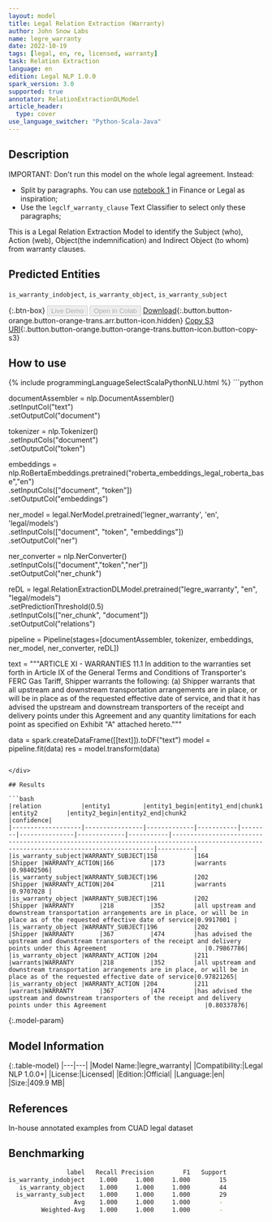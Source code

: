 ```yaml
---
layout: model
title: Legal Relation Extraction (Warranty)
author: John Snow Labs
name: legre_warranty
date: 2022-10-19
tags: [legal, en, re, licensed, warranty]
task: Relation Extraction
language: en
edition: Legal NLP 1.0.0
spark_version: 3.0
supported: true
annotator: RelationExtractionDLModel
article_header:
  type: cover
use_language_switcher: "Python-Scala-Java"
---
```


## Description
IMPORTANT: Don't run this model on the whole legal agreement. Instead:
- Split by paragraphs. You can use [notebook 1](https://github.com/JohnSnowLabs/spark-nlp-workshop/tree/master/tutorials/Certification_Trainings_JSL) in Finance or Legal as inspiration;
- Use the `legclf_warranty_clause` Text Classifier to select only these paragraphs; 

This is a Legal Relation Extraction Model to identify the Subject (who), Action (web), Object(the indemnification) and Indirect Object (to whom) from warranty clauses.

## Predicted Entities

`is_warranty_indobject`, `is_warranty_object`, `is_warranty_subject`

{:.btn-box}
<button class="button button-orange" disabled>Live Demo</button>
<button class="button button-orange" disabled>Open in Colab</button>
[Download](https://s3.amazonaws.com/auxdata.johnsnowlabs.com/legal/models/legre_warranty_en_1.0.0_3.0_1666154293071.zip){:.button.button-orange.button-orange-trans.arr.button-icon.hidden}
[Copy S3 URI](s3://auxdata.johnsnowlabs.com/legal/models/legre_warranty_en_1.0.0_3.0_1666154293071.zip){:.button.button-orange.button-orange-trans.button-icon.button-copy-s3}

## How to use



<div class="tabs-box" markdown="1">
{% include programmingLanguageSelectScalaPythonNLU.html %}
```python

documentAssembler = nlp.DocumentAssembler()\
  .setInputCol("text")\
  .setOutputCol("document")

tokenizer = nlp.Tokenizer()\
  .setInputCols("document")\
  .setOutputCol("token")

embeddings = nlp.RoBertaEmbeddings.pretrained("roberta_embeddings_legal_roberta_base","en") \
    .setInputCols(["document", "token"]) \
    .setOutputCol("embeddings")

ner_model = legal.NerModel.pretrained('legner_warranty', 'en', 'legal/models') \
        .setInputCols(["document", "token", "embeddings"]) \
        .setOutputCol("ner")

ner_converter = nlp.NerConverter() \
        .setInputCols(["document","token","ner"]) \
        .setOutputCol("ner_chunk")

reDL = legal.RelationExtractionDLModel.pretrained("legre_warranty", "en", "legal/models") \
    .setPredictionThreshold(0.5) \
    .setInputCols(["ner_chunk", "document"]) \
    .setOutputCol("relations")
    
pipeline = Pipeline(stages=[documentAssembler, tokenizer, embeddings, ner_model, ner_converter, reDL])

text = """ARTICLE XI - WARRANTIES   11.1 In addition to the warranties set forth in Article IX of the General Terms and Conditions of Transporter's FERC Gas Tariff, Shipper warrants the following:   (a) Shipper warrants that all upstream and downstream transportation arrangements are in place, or will be in place as of the requested effective date of service, and that it has advised the upstream and downstream transporters of the receipt and delivery points under this Agreement and any quantity limitations for each point as specified on Exhibit "A" attached hereto."""

data = spark.createDataFrame([[text]]).toDF("text")
model = pipeline.fit(data)
res = model.transform(data)
```

</div>

## Results

```bash
|relation           |entity1         |entity1_begin|entity1_end|chunk1  |entity2        |entity2_begin|entity2_end|chunk2                                                                                                                                 |confidence|
|-------------------|----------------|-------------|-----------|--------|---------------|-------------|-----------|---------------------------------------------------------------------------------------------------------------------------------------|----------|
|is_warranty_subject|WARRANTY_SUBJECT|158          |164        |Shipper |WARRANTY_ACTION|166          |173        |warrants                                                                                                                               |0.98402506|
|is_warranty_subject|WARRANTY_SUBJECT|196          |202        |Shipper |WARRANTY_ACTION|204          |211        |warrants                                                                                                                               |0.9707028 |
|is_warranty_object |WARRANTY_SUBJECT|196          |202        |Shipper |WARRANTY       |218          |352        |all upstream and downstream transportation arrangements are in place, or will be in place as of the requested effective date of service|0.9917001 |
|is_warranty_object |WARRANTY_SUBJECT|196          |202        |Shipper |WARRANTY       |367          |474        |has advised the upstream and downstream transporters of the receipt and delivery points under this Agreement                           |0.79867786|
|is_warranty_object |WARRANTY_ACTION |204          |211        |warrants|WARRANTY       |218          |352        |all upstream and downstream transportation arrangements are in place, or will be in place as of the requested effective date of service|0.97821265|
|is_warranty_object |WARRANTY_ACTION |204          |211        |warrants|WARRANTY       |367          |474        |has advised the upstream and downstream transporters of the receipt and delivery points under this Agreement                           |0.80337876|

```

{:.model-param}
## Model Information

{:.table-model}
|---|---|
|Model Name:|legre_warranty|
|Compatibility:|Legal NLP 1.0.0+|
|License:|Licensed|
|Edition:|Official|
|Language:|en|
|Size:|409.9 MB|

## References

In-house annotated examples from CUAD legal dataset

## Benchmarking

```bash
                label   Recall Precision        F1   Support
is_warranty_indobject    1.000     1.000     1.000        15
   is_warranty_object    1.000     1.000     1.000        44
  is_warranty_subject    1.000     1.000     1.000        29
                  Avg    1.000     1.000     1.000        -
         Weighted-Avg    1.000     1.000     1.000        -
```
